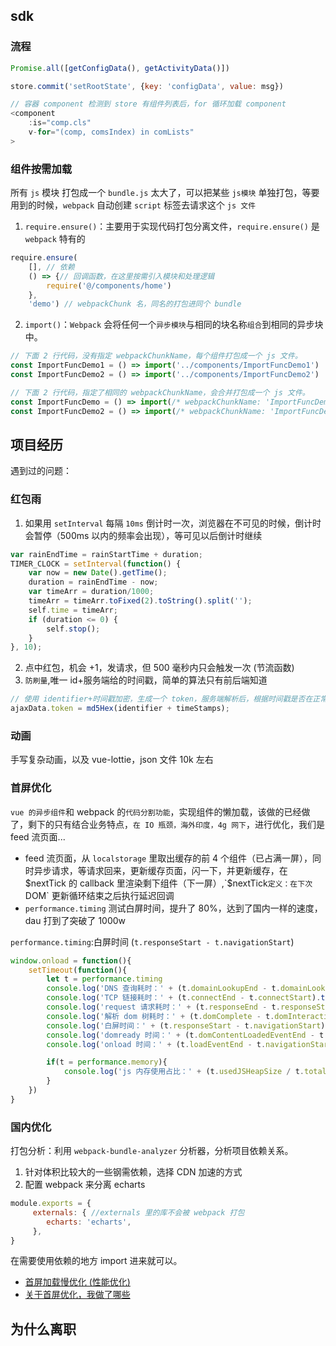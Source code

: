 ## sdk

### 流程

```js
Promise.all([getConfigData(), getActivityData()])

store.commit('setRootState', {key: 'configData', value: msg})

// 容器 component 检测到 store 有组件列表后，for 循环加载 component
<component 
    :is="comp.cls"
    v-for="(comp, comsIndex) in comLists"
>
```

### 组件按需加载

所有 `js` 模块 打包成一个 `bundle.js` 太大了，可以把某些 `js模块` 单独打包，等要用到的时候，`webpack` 自动创建 `script` 标签去请求这个 `js 文件`

1. `require.ensure()`：主要用于实现代码打包分离文件，`require.ensure()` 是 `webpack` 特有的

```js
require.ensure(
    [], // 依赖
    () => {// 回调函数，在这里按需引入模块和处理逻辑
        require('@/components/home')
    }, 
    'demo') // webpackChunk 名，同名的打包进同个 bundle
```

2. `import()`：`Webpack` 会将任何一个`异步模块`与相同的块名称`组合`到相同的异步块中。

```js
// 下面 2 行代码，没有指定 webpackChunkName，每个组件打包成一个 js 文件。
const ImportFuncDemo1 = () => import('../components/ImportFuncDemo1')
const ImportFuncDemo2 = () => import('../components/ImportFuncDemo2')

// 下面 2 行代码，指定了相同的 webpackChunkName，会合并打包成一个 js 文件。
const ImportFuncDemo = () => import(/* webpackChunkName: 'ImportFuncDemo' */ '../components/ImportFuncDemo')
const ImportFuncDemo2 = () => import(/* webpackChunkName: 'ImportFuncDemo' */ '../components/ImportFuncDemo2')

```

## 项目经历

遇到过的问题：

### 红包雨

1. 如果用 `setInterval` 每隔 `10ms` 倒计时一次，浏览器在不可见的时候，倒计时会暂停（500ms 以内的频率会出现），等可见以后倒计时继续

```js
var rainEndTime = rainStartTime + duration;
TIMER_CLOCK = setInterval(function() {
    var now = new Date().getTime();
    duration = rainEndTime - now;
    var timeArr = duration/1000;
    timeArr = timeArr.toFixed(2).toString().split('');
    self.time = timeArr;
    if (duration <= 0) {
        self.stop();
    }
}, 10);
```
2. 点中红包，机会 +1，发请求，但 500 毫秒内只会触发一次 (节流函数)
3. `防刷量`,唯一 id+服务端给的时间戳，简单的算法只有前后端知道
```js
// 使用 identifier+时间戳加密，生成一个 token，服务端解析后，根据时间戳是否在正常区间来判断是否刷量
ajaxData.token = md5Hex(identifier + timeStamps);
```

### 动画

手写复杂动画，以及 vue-lottie，json 文件 10k 左右

### 首屏优化 

`vue 的异步组件`和 webpack 的`代码分割功能`，实现组件的懒加载，该做的已经做了，剩下的只有结合业务特点，`在 IO 瓶颈，海外印度，4g 网下`，进行优化，我们是 feed 流页面...


- feed 流页面，从 `localstorage` 里取出缓存的前 4 个组件（已占满一屏），同时异步请求，等请求回来，更新缓存页面，闪一下，并更新缓存，在$nextTick 的 callback 里渲染剩下组件（下一屏）,`$nextTick` 定义：在下次 `DOM` 更新循环结束之后执行延迟回调
- `performance.timing` 测试白屏时间，提升了 80%，达到了国内一样的速度，dau 打到了突破了 1000w

`performance.timing`:白屏时间 (`t.responseStart - t.navigationStart`)

```js
window.onload = function(){
    setTimeout(function(){
        let t = performance.timing
        console.log('DNS 查询耗时：' + (t.domainLookupEnd - t.domainLookupStart).toFixed(0))
        console.log('TCP 链接耗时：' + (t.connectEnd - t.connectStart).toFixed(0))
        console.log('request 请求耗时：' + (t.responseEnd - t.responseStart).toFixed(0))
        console.log('解析 dom 树耗时：' + (t.domComplete - t.domInteractive).toFixed(0))
        console.log('白屏时间：' + (t.responseStart - t.navigationStart).toFixed(0))
        console.log('domready 时间：' + (t.domContentLoadedEventEnd - t.navigationStart).toFixed(0))
        console.log('onload 时间：' + (t.loadEventEnd - t.navigationStart).toFixed(0))

        if(t = performance.memory){
            console.log('js 内存使用占比：' + (t.usedJSHeapSize / t.totalJSHeapSize * 100).toFixed(2) + '%')
        }
    })
}
```

### 国内优化

打包分析：利用 `webpack-bundle-analyzer` 分析器，分析项目依赖关系。

1. 针对体积比较大的一些钢需依赖，选择 CDN 加速的方式
2. 配置 webpack 来分离 echarts
```js
module.exports = {
     externals: { //externals 里的库不会被 webpack 打包
   	    echarts: 'echarts',
     },   
}
```
在需要使用依赖的地方 import 进来就可以。

- [首屏加载慢优化 (性能优化)](https://juejin.cn/post/6869203659272486926)
- [关于首屏优化，我做了哪些](https://juejin.cn/post/7117515006714839047)

## 为什么离职




